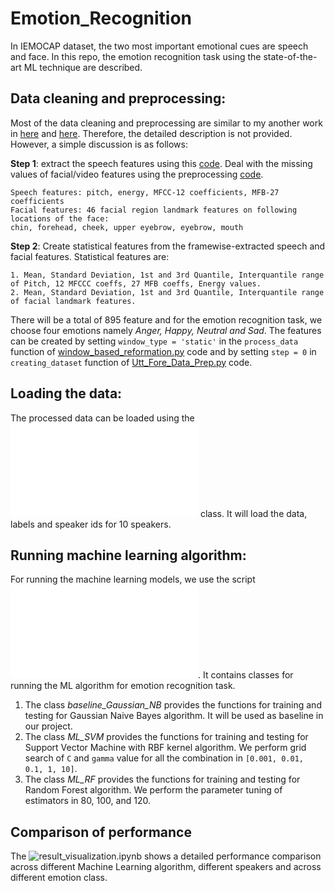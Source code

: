 # Emotion_Recognition
In IEMOCAP dataset, the two most important emotional cues are speech and face. In this repo, the emotion recognition task using the state-of-the-art ML technique are described.

## Data cleaning and preprocessing:

Most of the data cleaning and preprocessing are similar to my another work in [here](https://github.com/sadat1971/Emotion-Forecasting/blob/master/Codes/Combine_audiovisual_data.py) and [here](https://github.com/sadat1971/Emotion-Forecasting/blob/master/Codes/window_based_reformation.py). Therefore, the detailed description is not provided. However, a simple discussion is as follows:

__Step 1__: extract the speech features using this [code](https://github.com/sadat1971/Emotion-Forecasting/blob/master/Codes/audio_feat_extract.praat). Deal with the missing values of facial/video features using the preprocessing [code](https://github.com/sadat1971/Emotion-Forecasting/blob/master/Codes/Combine_audiovisual_data.py). 

```
Speech features: pitch, energy, MFCC-12 coefficients, MFB-27 coefficients
Facial features: 46 facial region landmark features on following locations of the face:
chin, forehead, cheek, upper eyebrow, eyebrow, mouth
```
__Step 2__: Create statistical features from the framewise-extracted speech and facial features. Statistical features are:

```
1. Mean, Standard Deviation, 1st and 3rd Quantile, Interquantile range of Pitch, 12 MFCCC coeffs, 27 MFB coeffs, Energy values.
2. Mean, Standard Deviation, 1st and 3rd Quantile, Interquantile range of facial landmark features. 
```
There will be a total of 895 feature and for the emotion recognition task, we choose four emotions namely *Anger, Happy, Neutral and Sad*. The features can be created by setting ```window_type = 'static'``` in the ```process_data``` function of [window_based_reformation.py](https://github.com/sadat1971/Emotion-Forecasting/blob/master/Codes/window_based_reformation.py) code and by setting ```step = 0``` in ```creating_dataset``` function of [Utt_Fore_Data_Prep.py](https://github.com/sadat1971/Emotion-Forecasting/blob/master/Codes/Utt_Fore_Data_Prep.py) code.

## Loading the data:

The processed data can be loaded using the ![load_data](classes/loading_data.py) class. It will load the data, labels and speaker ids for 10 speakers.

## Running machine learning algorithm:

For running the machine learning models, we use the script ![Machine_Learning_Algo.py](classes/Machine_Learning_Algo.py). It contains classes for running the ML algorithm for emotion recognition task.

1. The class *baseline_Gaussian_NB* provides the functions for training and testing for Gaussian Naive Bayes algorithm. It will be used as baseline in our project.
2. The class *ML_SVM* provides the functions for training and testing for Support Vector Machine with RBF kernel algorithm. We perform grid search of ```C``` and ```gamma``` value for all the combination in ```[0.001, 0.01, 0.1, 1, 10]```.
3. The class *ML_RF* provides the functions for training and testing for Random Forest algorithm. We perform the parameter tuning of estimators in 80, 100, and 120.


## Comparison of performance

The ![result_visualization.ipynb](result_visualization.ipynb) shows a detailed performance comparison across different Machine Learning algorithm, different speakers and across different emotion class. 

